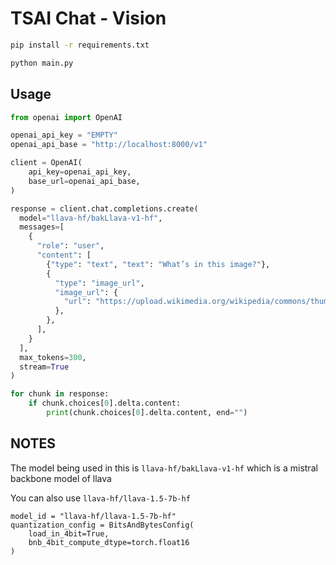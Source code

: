 # TSAI Chat - Vision

```bash
pip install -r requirements.txt
```

```bash
python main.py
```

## Usage

```python
from openai import OpenAI

openai_api_key = "EMPTY"
openai_api_base = "http://localhost:8000/v1"

client = OpenAI(
    api_key=openai_api_key,
    base_url=openai_api_base,
)

response = client.chat.completions.create(
  model="llava-hf/bakLlava-v1-hf",
  messages=[
    {
      "role": "user",
      "content": [
        {"type": "text", "text": "What’s in this image?"},
        {
          "type": "image_url",
          "image_url": {
            "url": "https://upload.wikimedia.org/wikipedia/commons/thumb/d/dd/Gfp-wisconsin-madison-the-nature-boardwalk.jpg/2560px-Gfp-wisconsin-madison-the-nature-boardwalk.jpg",
          },
        },
      ],
    }
  ],
  max_tokens=300,
  stream=True
)

for chunk in response:
    if chunk.choices[0].delta.content:
        print(chunk.choices[0].delta.content, end="")
```

## NOTES

The model being used in this is `llava-hf/bakLlava-v1-hf` which is a mistral backbone model of llava

You can also use `llava-hf/llava-1.5-7b-hf`

```
model_id = "llava-hf/llava-1.5-7b-hf"
quantization_config = BitsAndBytesConfig(
    load_in_4bit=True,
    bnb_4bit_compute_dtype=torch.float16
)
```